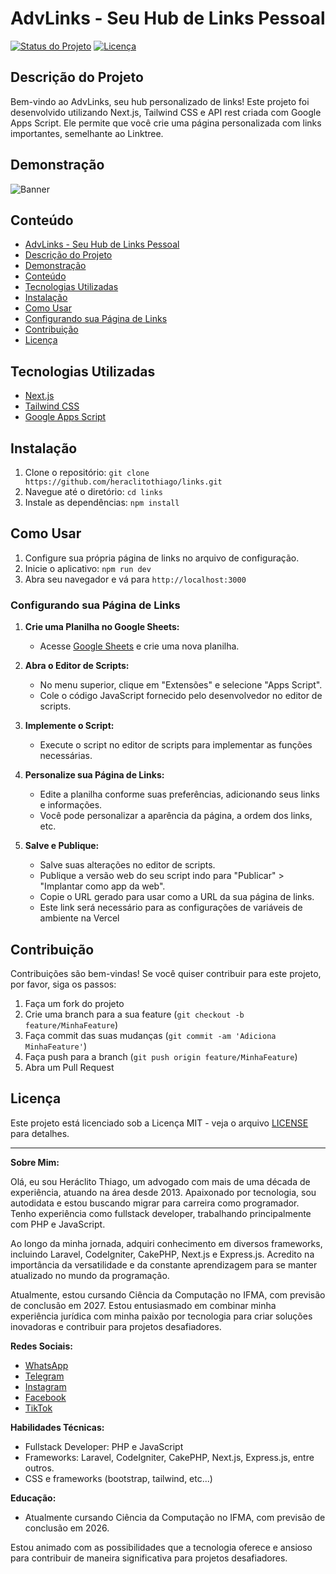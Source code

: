 # AdvLinks - Seu Hub de Links Pessoal

[![Status do Projeto](https://img.shields.io/badge/status-em%20desenvolvimento-brightgreen)](https://github.com/heraclitothiago/links)
[![Licença](https://img.shields.io/badge/licença-MIT-blue.svg)](https://opensource.org/licenses/MIT)

## Descrição do Projeto

Bem-vindo ao AdvLinks, seu hub personalizado de links! Este projeto foi desenvolvido utilizando Next.js, Tailwind CSS e API rest criada com Google Apps Script. Ele permite que você crie uma página personalizada com links importantes, semelhante ao Linktree.

## Demonstração

![Banner](https://media.githubusercontent.com/media/heraclitothiago/links/main/images/banner.png)

## Conteúdo

  - [AdvLinks - Seu Hub de Links Pessoal](#advlinks---seu-hub-de-links-pessoal)
  - [Descrição do Projeto](#descrição-do-projeto)
  - [Demonstração](#demonstração)
  - [Conteúdo](#conteúdo)
  - [Tecnologias Utilizadas](#tecnologias-utilizadas)
  - [Instalação](#instalação)
  - [Como Usar](#como-usar)
  - [Configurando sua Página de Links](#configurando-sua-página-de-links)
  - [Contribuição](#contribuição)
  - [Licença](#licença)

## Tecnologias Utilizadas

- [Next.js](https://nextjs.org/)
- [Tailwind CSS](https://tailwindcss.com/)
- [Google Apps Script](https://developers.google.com/apps-script)

## Instalação

1. Clone o repositório: `git clone https://github.com/heraclitothiago/links.git`
2. Navegue até o diretório: `cd links`
3. Instale as dependências: `npm install`

## Como Usar

1. Configure sua própria página de links no arquivo de configuração.
2. Inicie o aplicativo: `npm run dev`
3. Abra seu navegador e vá para `http://localhost:3000`

### Configurando sua Página de Links

1. **Crie uma Planilha no Google Sheets:**
   - Acesse [Google Sheets](https://sheets.google.com/) e crie uma nova planilha.

2. **Abra o Editor de Scripts:**
   - No menu superior, clique em "Extensões" e selecione "Apps Script".
   - Cole o código JavaScript fornecido pelo desenvolvedor no editor de scripts.

3. **Implemente o Script:**
   - Execute o script no editor de scripts para implementar as funções necessárias.

4. **Personalize sua Página de Links:**
   - Edite a planilha conforme suas preferências, adicionando seus links e informações.
   - Você pode personalizar a aparência da página, a ordem dos links, etc.

5. **Salve e Publique:**
   - Salve suas alterações no editor de scripts.
   - Publique a versão web do seu script indo para "Publicar" > "Implantar como app da web".
   - Copie o URL gerado para usar como a URL da sua página de links.
   - Este link será necessário para as configurações de variáveis de ambiente na Vercel

## Contribuição

Contribuições são bem-vindas! Se você quiser contribuir para este projeto, por favor, siga os passos:

1. Faça um fork do projeto
2. Crie uma branch para a sua feature (`git checkout -b feature/MinhaFeature`)
3. Faça commit das suas mudanças (`git commit -am 'Adiciona MinhaFeature'`)
4. Faça push para a branch (`git push origin feature/MinhaFeature`)
5. Abra um Pull Request

## Licença

Este projeto está licenciado sob a Licença MIT - veja o arquivo [LICENSE](LICENSE) para detalhes.

---

**Sobre Mim:**

Olá, eu sou Heráclito Thiago, um advogado com mais de uma década de experiência, atuando na área desde 2013. Apaixonado por tecnologia, sou autodidata e estou buscando migrar para carreira como programador. Tenho experiência como fullstack developer, trabalhando principalmente com PHP e JavaScript.

Ao longo da minha jornada, adquiri conhecimento em diversos frameworks, incluindo Laravel, CodeIgniter, CakePHP, Next.js e Express.js. Acredito na importância da versatilidade e da constante aprendizagem para se manter atualizado no mundo da programação.

Atualmente, estou cursando Ciência da Computação no IFMA, com previsão de conclusão em 2027. Estou entusiasmado em combinar minha experiência jurídica com minha paixão por tecnologia para criar soluções inovadoras e contribuir para projetos desafiadores.

**Redes Sociais:**
- [WhatsApp](https://wa.me/message/F3WFWNJ7YVBPK1)
- [Telegram](https://t.me/heraclitothiago)
- [Instagram](https://www.instagram.com/thiagocastro.adv/)
- [Facebook](https://www.facebook.com/hera.thiago)
- [TikTok](https://tiktok.com/@euthiagocastro)

**Habilidades Técnicas:**
- Fullstack Developer: PHP e JavaScript
- Frameworks: Laravel, CodeIgniter, CakePHP, Next.js, Express.js, entre outros.
- CSS e frameworks (bootstrap, tailwind, etc...)

**Educação:**
- Atualmente cursando Ciência da Computação no IFMA, com previsão de conclusão em 2026.

Estou animado com as possibilidades que a tecnologia oferece e ansioso para contribuir de maneira significativa para projetos desafiadores.


